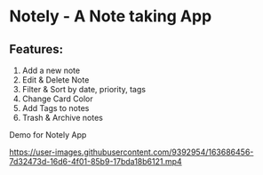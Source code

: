 # Notely - A Note taking App

## Features:
1. Add a new note
2. Edit & Delete Note
3. Filter & Sort by date, priority, tags
4. Change Card Color
5. Add Tags to notes
6. Trash & Archive notes


Demo for Notely App



https://user-images.githubusercontent.com/9392954/163686456-7d32473d-16d6-4f01-85b9-17bda18b6121.mp4

